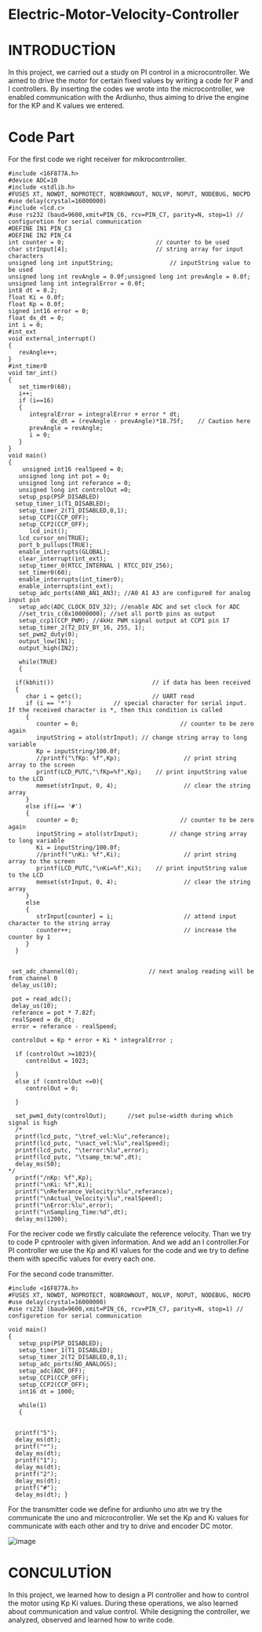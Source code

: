 # Electric-Motor-Velocity-Controller

# INTRODUCTİON

In this project, we carried out a study on PI control in a microcontroller. We aimed to drive the motor for certain fixed values by writing a code for P and I controllers. By inserting the codes we wrote into the microcontroller, we enabled communication with the Ardiunho, thus aiming to drive the engine for the KP and K values we entered.

# Code Part
For the first code we right receiver for mikrocontrroller.

    #include <16F877A.h>
    #device ADC=10
    #include <stdlib.h>
    #FUSES XT, NOWDT, NOPROTECT, NOBROWNOUT, NOLVP, NOPUT, NODEBUG, NOCPD
    #use delay(crystal=16000000)
    #include <lcd.c>
    #use rs232 (baud=9600,xmit=PIN_C6, rcv=PIN_C7, parity=N, stop=1) // configuretion for serial communication
    #DEFINE IN1 PIN_C3
    #DEFINE IN2 PIN_C4
    int counter = 0;                          // counter to be used
    char strInput[4];                         // string array for input characters
    unsigned long int inputString;                // inputString value to be used
    unsigned long int revAngle = 0.0f;unsigned long int prevAngle = 0.0f;
    unsigned long int integralError = 0.0f;
    int8 dt = 0.2;
    float Ki = 0.0f;
    float Kp = 0.0f;
    signed int16 error = 0;
    float dx_dt = 0;
    int i = 0;
    #int_ext
    void external_interrupt()
    {
       revAngle++;
    }
    #int_timer0
    void tmr_int()
    {
       set_timer0(60);
       i++;     
       if (i==16)
       {
          integralError = integralError + error * dt;
                dx_dt = (revAngle - prevAngle)*18.75f;    // Caution here
          prevAngle = revAngle;
          i = 0;
       }
    }
    void main()
    {
        unsigned int16 realSpeed = 0;
       unsigned long int pot = 0;
       unsigned long int referance = 0;
       unsigned long int controlOut =0;
       setup_psp(PSP_DISABLED)
      setup_timer_1(T1_DISABLED);
       setup_timer_2(T1_DISABLED,0,1);
       setup_CCP1(CCP_OFF);
       setup_CCP2(CCP_OFF);
          lcd_init();
       lcd_cursor_on(TRUE);
       port_b_pullups(TRUE);
       enable_interrupts(GLOBAL);
       clear_interrupt(int_ext);
       setup_timer_0(RTCC_INTERNAL | RTCC_DIV_256); 
       set_timer0(60);
       enable_interrupts(int_timer0);
       enable_interrupts(int_ext);
       setup_adc_ports(AN0_AN1_AN3); //A0 A1 A3 are configured for analog input pin
       setup_adc(ADC_CLOCK_DIV_32); //enable ADC and set clock for ADC
       //set_tris_c(0x10000000); //set all portb pins as output
       setup_ccp1(CCP_PWM); //4kHz PWM signal output at CCP1 pin 17
       setup_timer_2(T2_DIV_BY_16, 255, 1);
       set_pwm2_duty(0);
       output_low(IN1);
       output_high(IN2);
       
       while(TRUE)
       {
    
      if(kbhit())                            // if data has been received
      {                             
         char i = getc();                    // UART read
         if (i == '*')            // special character for serial input. If the received character is *, then this condition is called
         {
            counter = 0;                             // counter to be zero again
            inputString = atol(strInput); // change string array to long variable
            Kp = inputString/100.0f;
            //printf("\fKp: %f",Kp);                  // print string array to the screen
            printf(LCD_PUTC,"\fKp=%f",Kp);    // print inputString value to the LCD
            memset(strInput, 0, 4);                   // clear the string array
         }
         else if(i== '#')
         {
            counter = 0;                             // counter to be zero again
            inputString = atol(strInput);         // change string array to long variable
            Ki = inputString/100.0f;
            //printf("\nKi: %f",Ki);                  // print string array to the screen
            printf(LCD_PUTC,"\nKi=%f",Ki);    // print inputString value to the LCD
            memset(strInput, 0, 4);                   // clear the string array
         }
         else
         {
            strInput[counter] = i;                    // attend input character to the string array
            counter++;                                // increase the counter by 1
         }
      }
    
     
     set_adc_channel(0);                    // next analog reading will be from channel 0
     delay_us(10);    
    
     pot = read_adc();
     delay_us(10);  
     referance = pot * 7.82f;
     realSpeed = dx_dt;
     error = referance - realSpeed;
     
     controlOut = Kp * error + Ki * integralError ;
     
      if (controlOut >=1023){
         controlOut = 1023;
      
      }
      else if (controlOut <=0){
         controlOut = 0;
      
      }
      
      set_pwm1_duty(controlOut);      //set pulse-width during which signal is high
      /*
      printf(lcd_putc, "\tref_vel:%lu",referance);
      printf(lcd_putc, "\nact_vel:%lu",realSpeed);
      printf(lcd_putc, "\terror:%lu",error);
      printf(lcd_putc, "\tsamp_tm:%d",dt);
      delay_ms(50);
    */
      printf("/nKp: %f",Kp); 
      printf("\nKi: %f",Ki);
      printf("\nReferance_Velocity:%lu",referance);
      printf("\nActual_Velocity:%lu",realSpeed);
      printf("\nError:%lu",error);
      printf("\nSampling_Time:%d",dt);
      delay_ms(1200);

For the reciver code we firstly calculate the reference velocity. Than we try to code P cpntrooler with given information. And we add an I controller.For PI controller we use the Kp and KI values for the code and we try to define them with specific values for every each one.





For the second code transmitter.

    #include <16F877A.h>
    #FUSES XT, NOWDT, NOPROTECT, NOBROWNOUT, NOLVP, NOPUT, NODEBUG, NOCPD
    #use delay(crystal=16000000)
    #use rs232 (baud=9600,xmit=PIN_C6, rcv=PIN_C7, parity=N, stop=1) // configuretion for serial communication
    
    void main()
    {
       setup_psp(PSP_DISABLED);
       setup_timer_1(T1_DISABLED);
       setup_timer_2(T2_DISABLED,0,1);
       setup_adc_ports(NO_ANALOGS);
       setup_adc(ADC_OFF);
       setup_CCP1(CCP_OFF);
       setup_CCP2(CCP_OFF);
       int16 dt = 1000;
    
       while(1)
       {
   

      printf("5");
      delay_ms(dt);
      printf("*");
      delay_ms(dt);
      printf("1");
      delay_ms(dt);
      printf("2");
      delay_ms(dt);
      printf("#");
      delay_ms(dt); }
For the transmitter code we define for ardiunho uno atn we try the communicate the uno and microcontroller. We set the Kp and Kı values for communicate with each other and try to drive and encoder DC motor.


![image](https://github.com/user-attachments/assets/3577538f-d1aa-4aee-8dda-6e973dcb7d90)


# CONCULUTİON

In this project, we learned how to design a PI controller and how to control the motor using Kp Ki values. During these operations, we also learned about communication and value control. While designing the controller, we analyzed, observed and learned how to write code.
 
